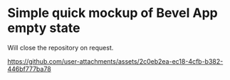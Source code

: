 <h1>Simple quick mockup of Bevel App empty state</h1>
<p>Will close the repository on request.</p>

https://github.com/user-attachments/assets/2c0eb2ea-ec18-4cfb-b382-446bf777ba78

